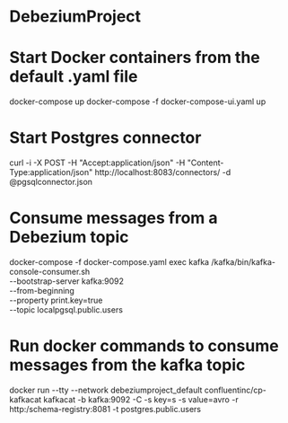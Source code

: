 # DebeziumProject


# Start Docker containers from the default .yaml file
docker-compose up 
docker-compose -f docker-compose-ui.yaml up

# Start Postgres connector
curl -i -X POST -H "Accept:application/json" -H  "Content-Type:application/json" http://localhost:8083/connectors/ -d @pgsqlconnector.json 


# Consume messages from a Debezium topic
docker-compose -f docker-compose.yaml exec kafka /kafka/bin/kafka-console-consumer.sh \
    --bootstrap-server kafka:9092 \
    --from-beginning \
    --property print.key=true \
    --topic localpgsql.public.users 


# Run docker commands to consume messages from the kafka topic
docker run --tty --network debeziumproject_default confluentinc/cp-kafkacat kafkacat -b kafka:9092 -C -s key=s -s value=avro -r http:/schema-registry:8081 -t postgres.public.users